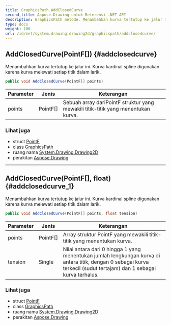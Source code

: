 ```yaml
---
title: GraphicsPath.AddClosedCurve
second_title: Aspose.Drawing untuk Referensi .NET API
description: GraphicsPath metode. Menambahkan kurva tertutup ke jalur ini. Kurva kardinal spline digunakan karena kurva melewati setiap titik dalam larik.
type: docs
weight: 100
url: /id/net/system.drawing.drawing2d/graphicspath/addclosedcurve/
---
```

## AddClosedCurve(PointF[]) {#addclosedcurve}

Menambahkan kurva tertutup ke jalur ini. Kurva kardinal spline digunakan karena kurva melewati setiap titik dalam larik.

```csharp
public void AddClosedCurve(PointF[] points)
```

| Parameter | Jenis | Keterangan |
| --- | --- | --- |
| points | PointF[] | Sebuah array dariPointF struktur yang mewakili titik-titik yang menentukan kurva. |

### Lihat juga

* struct [PointF](../../../system.drawing/pointf/)
* class [GraphicsPath](../)
* ruang nama [System.Drawing.Drawing2D](../../graphicspath/)
* perakitan [Aspose.Drawing](../../../)

---

## AddClosedCurve(PointF[], float) {#addclosedcurve_1}

Menambahkan kurva tertutup ke jalur ini. Kurva kardinal spline digunakan karena kurva melewati setiap titik dalam larik.

```csharp
public void AddClosedCurve(PointF[] points, float tension)
```

| Parameter | Jenis | Keterangan |
| --- | --- | --- |
| points | PointF[] | Array struktur PointF yang mewakili titik-titik yang menentukan kurva. |
| tension | Single | Nilai antara dari 0 hingga 1 yang menentukan jumlah lengkungan kurva di antara titik, dengan 0 sebagai kurva terkecil (sudut tertajam) dan 1 sebagai kurva terhalus. |

### Lihat juga

* struct [PointF](../../../system.drawing/pointf/)
* class [GraphicsPath](../)
* ruang nama [System.Drawing.Drawing2D](../../graphicspath/)
* perakitan [Aspose.Drawing](../../../)


